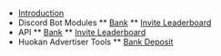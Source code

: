 * [Introduction](/)
* Discord Bot Modules
** [Bank](/modules/bank.md)
** [Invite Leaderboard](/modules/invite-leaderboard.md)
* API
** [Bank](/api/bank.md)
** [Invite Leaderboard](/api/invite-leaderboard.md)
* Huokan Advertiser Tools
** [Bank Deposit](/huokan-advertiser-tools/bank-deposit.md)
